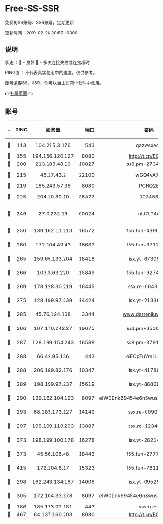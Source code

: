 # Free-SS-SSR

免费的SS账号、SSR账号，定期更新

更新时间：2019-02-26 20:57 +0800

## 说明

状态     ：🙂 - 良好 🙁 - 多次连接失败或连接超时

PING值   ：不代表真实使用中的速度，仅供参考。

账号兼容SS、SSR，你可以自由在两个软件中使用。

👉[扫码页面](https://liesauer.github.io/free-ss-ssr.github.io/)👈

## 账号

|-|PING|服务器|端口|密码|加密方式|区域|
|:----:|:----:|:-----:|-----:|:----:|:----:|:----:|
|🙂|113|104.215.3.176|543|qazwsxedc|aes-256-gcm|JP|
|🙂|155|194.156.120.127|8080|http://t.cn/EGJIyrl|rc4-md5|RU|
|🙂|200|213.183.48.10|10827|ss8.pm-27345710|rc4-md5|RU|
|🙂|215|46.17.43.2|22100|wGQ4vA7D|aes-256-gcm|RU|
|🙂|219|185.243.57.36|8080|PCHQ2E|rc4-md5|US|
|🙂|225|204.10.89.10|36477|123456|aes-256-cfb|US|
|🙂|249|27.0.232.19|60024|nIJ7LT4n|xchacha20-ietf-poly1305|HK|
|🙂|250|139.162.11.113|16572|f55.fun-43900311|aes-256-cfb|SG|
|🙂|260|172.104.49.43|16682|f55.fun-37126498|aes-256-cfb|SG|
|🙂|265|159.65.133.204|18418|isx.yt-67305082|aes-256-cfb|SG|
|🙂|266|103.3.63.220|15849|f55.fun-92746572|aes-256-cfb|SG|
|🙂|269|178.128.30.219|16445|ssx.re-66438598|aes-256-cfb|SG|
|🙂|275|128.199.97.239|14424|isx.yt-21338454|aes-256-cfb|SG|
|🙂|285|45.76.124.108|3344|www.darrenliuwei.com|aes-256-cfb|AU|
|🙂|286|107.170.242.27|19675|ss8.pm-85305168|aes-256-cfb|US|
|🙂|287|128.199.154.243|16588|ss8.pm-37919199|aes-256-cfb|SG|
|🙂|288|66.42.95.136|443|oiECpTuVmLLxk4Ts|aes-256-cfb|US|
|🙂|288|206.189.82.176|10347|isx.yt-41786271|aes-256-cfb|SG|
|🙂|289|198.199.97.237|15619|isx.yt-88809686|aes-256-cfb|US|
|🙂|290|139.162.104.193|8097|eIW0Dnk69454e6nSwuspv9DmS201tQ0D|aes-256-cfb|JP|
|🙂|293|68.183.173.127|14149|ssx.re-00905761|aes-256-cfb|US|
|🙂|297|198.199.118.203|13887|ssx.re-12348828|aes-256-cfb|US|
|🙂|373|198.199.100.178|16278|isx.yt-28214890|aes-256-cfb|US|
|🙂|373|45.56.106.48|18443|f55.fun-27772788|aes-256-cfb|US|
|🙂|415|172.104.6.17|15323|f55.fun-78116806|aes-256-cfb|US|
|🙂|298|162.243.134.187|14006|isx.yt-09529412|aes-256-cfb|US|
|🙂|305|172.104.33.178|8097|eIW0Dnk69454e6nSwuspv9DmS201tQ0D|aes-256-cfb|SG|
|🙁|186|185.173.92.181|443|sssru.icu|rc4-md5|RU|
|🙁|467|64.137.160.203|8080|http://t.cn/EGJIyrl|rc4-md5|CA|
